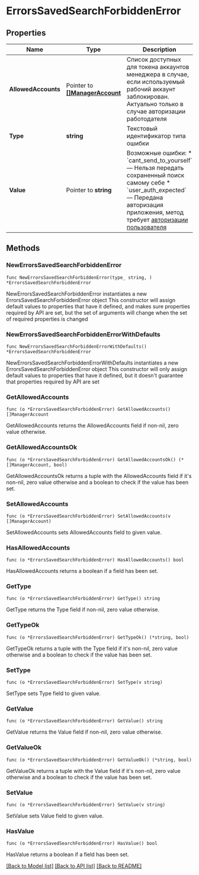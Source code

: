 # ErrorsSavedSearchForbiddenError

## Properties

Name | Type | Description | Notes
------------ | ------------- | ------------- | -------------
**AllowedAccounts** | Pointer to [**[]ManagerAccount**](ManagerAccount.md) | Список доступных для токена аккаунтов менеджера в случае, если используемый рабочий аккаунт заблокирован. Актуально только в случае авторизации работодателя  | [optional] 
**Type** | **string** | Текстовый идентификатор типа ошибки | 
**Value** | Pointer to **string** | Возможные ошибки: * &#x60;cant_send_to_yourself&#x60; — Нельзя передать сохраненный поиск самому себе * &#x60;user_auth_expected&#x60; — Передана авторизация приложения, метод требует [авторизации пользователя](#section/Avtorizaciya/Avtorizaciya-polzovatelya)  | [optional] 

## Methods

### NewErrorsSavedSearchForbiddenError

`func NewErrorsSavedSearchForbiddenError(type_ string, ) *ErrorsSavedSearchForbiddenError`

NewErrorsSavedSearchForbiddenError instantiates a new ErrorsSavedSearchForbiddenError object
This constructor will assign default values to properties that have it defined,
and makes sure properties required by API are set, but the set of arguments
will change when the set of required properties is changed

### NewErrorsSavedSearchForbiddenErrorWithDefaults

`func NewErrorsSavedSearchForbiddenErrorWithDefaults() *ErrorsSavedSearchForbiddenError`

NewErrorsSavedSearchForbiddenErrorWithDefaults instantiates a new ErrorsSavedSearchForbiddenError object
This constructor will only assign default values to properties that have it defined,
but it doesn't guarantee that properties required by API are set

### GetAllowedAccounts

`func (o *ErrorsSavedSearchForbiddenError) GetAllowedAccounts() []ManagerAccount`

GetAllowedAccounts returns the AllowedAccounts field if non-nil, zero value otherwise.

### GetAllowedAccountsOk

`func (o *ErrorsSavedSearchForbiddenError) GetAllowedAccountsOk() (*[]ManagerAccount, bool)`

GetAllowedAccountsOk returns a tuple with the AllowedAccounts field if it's non-nil, zero value otherwise
and a boolean to check if the value has been set.

### SetAllowedAccounts

`func (o *ErrorsSavedSearchForbiddenError) SetAllowedAccounts(v []ManagerAccount)`

SetAllowedAccounts sets AllowedAccounts field to given value.

### HasAllowedAccounts

`func (o *ErrorsSavedSearchForbiddenError) HasAllowedAccounts() bool`

HasAllowedAccounts returns a boolean if a field has been set.

### GetType

`func (o *ErrorsSavedSearchForbiddenError) GetType() string`

GetType returns the Type field if non-nil, zero value otherwise.

### GetTypeOk

`func (o *ErrorsSavedSearchForbiddenError) GetTypeOk() (*string, bool)`

GetTypeOk returns a tuple with the Type field if it's non-nil, zero value otherwise
and a boolean to check if the value has been set.

### SetType

`func (o *ErrorsSavedSearchForbiddenError) SetType(v string)`

SetType sets Type field to given value.


### GetValue

`func (o *ErrorsSavedSearchForbiddenError) GetValue() string`

GetValue returns the Value field if non-nil, zero value otherwise.

### GetValueOk

`func (o *ErrorsSavedSearchForbiddenError) GetValueOk() (*string, bool)`

GetValueOk returns a tuple with the Value field if it's non-nil, zero value otherwise
and a boolean to check if the value has been set.

### SetValue

`func (o *ErrorsSavedSearchForbiddenError) SetValue(v string)`

SetValue sets Value field to given value.

### HasValue

`func (o *ErrorsSavedSearchForbiddenError) HasValue() bool`

HasValue returns a boolean if a field has been set.


[[Back to Model list]](../README.md#documentation-for-models) [[Back to API list]](../README.md#documentation-for-api-endpoints) [[Back to README]](../README.md)


